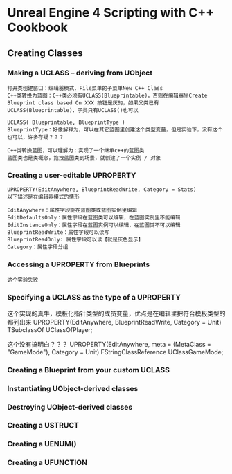 # Unreal Engine 4 Scripting with C++ Cookbook

## Creating Classes

### Making a UCLASS – deriving from UObject

```
打开类创建窗口：编辑器模式，File菜单的子菜单New C++ Class
C++类转换为蓝图：C++类必须有UCLASS(Blueprintable)，否则在编辑器里Create Blueprint class based On XXX 按钮是灰的，如果父类已有UCLASS(Blueprintable)，子类只有UCLASS()也可以

UCLASS( Blueprintable, BlueprintType )
BlueprintType：好像解释为，可以在其它蓝图里创建这个类型变量，但是实验下，没有这个也可以，许多存疑？？？

C++类转换蓝图，可以理解为：实现了一个继承c++的蓝图类
蓝图类也是类概念，拖拽蓝图类到场景，就创建了一个实例 / 对象
```

### Creating a user-editable UPROPERTY

```
UPROPERTY(EditAnywhere, BlueprintReadWrite, Category = Stats)
以下描述是在编辑器模式的情形

EditAnywhere：属性字段能在蓝图类或蓝图实例里编辑
EditDefaultsOnly：属性字段在蓝图类可以编辑，在蓝图实例里不能编辑
EditInstanceOnly：属性字段在蓝图实例可以编辑，在蓝图类不可以编辑
BlueprintReadWrite：属性字段可以读写
BlueprintReadOnly: 属性字段可以读【就是灰色显示】
Category：属性字段分组
```

### Accessing a UPROPERTY from Blueprints
```
这个实验失败
```

### Specifying a UCLASS as the type of a UPROPERTY
这个实现的真牛，模板化指针类型的成员变量，优点是在编辑里把符合模板类型的都列出来
UPROPERTY(EditAnywhere, BlueprintReadWrite, Category = Unit)
TSubclassOf<UObject> UClassOfPlayer;

这个没有搞明白？？？
UPROPERTY(EditAnywhere, meta = (MetaClass = "GameMode"), Category = Unit)
FStringClassReference UClassGameMode;

### Creating a Blueprint from your custom UCLASS

### Instantiating UObject-derived classes

### Destroying UObject-derived classes

### Creating a USTRUCT

### Creating a UENUM()

### Creating a UFUNCTION
